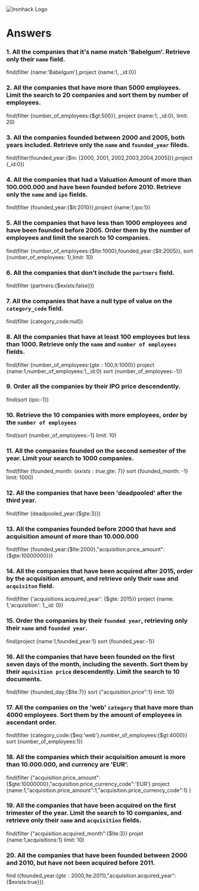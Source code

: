 ![Ironhack Logo](https://i.imgur.com/1QgrNNw.png)

# Answers

### 1. All the companies that it's name match 'Babelgum'. Retrieve only their `name` field.

<!-- Your Code Goes Here -->
find(filter {name:'Babelgum'},project {name:1, _id:0})

### 2. All the companies that have more than 5000 employees. Limit the search to 20 companies and sort them by **number of employees**.



<!-- Your Code Goes Here -->
find(filter {number_of_employees:{$gt:500}}, project {name:1, _id:0}, limit: 20)


### 3. All the companies founded between 2000 and 2005, both years included. Retrieve only the `name` and `founded_year` fileds.

<!-- Your Code Goes Here -->
find(filter{founded_year:{$in: [2000, 2001, 2002,2003,2004,2005]}},project {_id:0})


### 4. All the companies that had a Valuation Amount of more than 100.000.000 and have been founded before 2010. Retrieve only the `name` and `ipo` fields.


<!-- Your Code Goes Here -->
find(filter {founded_year:{$lt:2010}},project {name:1,ipo:1})


### 5. All the companies that have less than 1000 employees and have been founded before 2005. Order them by the number of employees and limit the search to 10 companies.

<!-- Your Code Goes Here -->
find(filter {number_of_employees:{$lte:1000},founded_year:{$lt:2005}}, sort {number_of_employees: 1},limit: 10)


### 6. All the companies that don't include the `partners` field.

<!-- Your Code Goes Here -->
find(filter {partners:{$exists:false}})

### 7. All the companies that have a null type of value on the `category_code` field.

<!-- Your Code Goes Here -->

find(filter {category_code:null})

### 8. All the companies that have at least 100 employees but less than 1000. Retrieve only the `name` and `number of employees` fields.


<!-- Your Code Goes Here -->
find(filter {number_of_employees:{$gte:100,$lt:1000}} 
project {name:1,number_of_employees:1,_id:0}
sort {number_of_employees:-1})

### 9. Order all the companies by their IPO price descendently.

<!-- Your Code Goes Here -->
find(sort {ipo:-1})

### 10. Retrieve the 10 companies with more employees, order by the `number of employees`

<!-- Your Code Goes Here -->
find(sort {number_of_employees:-1} limit: 10)

### 11. All the companies founded on the second semester of the year. Limit your search to 1000 companies.

<!-- Your Code Goes Here -->
find(filter {founded_month: {$exists: true,$gte: 7}} sort {founded_month: -1} limit: 1000)

### 12. All the companies that have been 'deadpooled' after the third year.

<!-- Your Code Goes Here -->
find(filter {deadpooled_year:{$gte:3}})

### 13. All the companies founded before 2000 that have and acquisition amount of more than 10.000.000

<!-- Your Code Goes Here -->
find(filter {founded_year:{$lte:2000},"acquisition.price_amount":{$gte:10000000}})

### 14. All the companies that have been acquired after 2015, order by the acquisition amount, and retrieve only their `name` and `acquisiton` field.

<!-- Your Code Goes Here -->
find(filter {'acquisitions.acquired_year': {$gte: 2015}} project {name: 1,'acquisition': 1,_id: 0})

### 15. Order the companies by their `founded year`, retrieving only their `name` and `founded year`.

<!-- Your Code Goes Here -->
find(project {name:1,founded_year:1} sort {founded_year:-1})

### 16. All the companies that have been founded on the first seven days of the month, including the seventh. Sort them by their `aquisition price` descendently. Limit the search to 10 documents.

<!-- Your Code Goes Here -->
find(filter {founded_day:{$lte:7}} sort {"acquisition.price":1} limit: 10)

### 17. All the companies on the 'web' `category` that have more than 4000 employees. Sort them by the amount of employees in ascendant order.

<!-- Your Code Goes Here -->
find(filter {category_code:{$eq:'web'},number_of_employees:{$gt:4000}} sort {number_of_employees:1})

### 18. All the companies which their acquisition amount is more than 10.000.000, and currency are 'EUR'.

<!-- Your Code Goes Here -->
find(filter {"acquisition.price_amount":{$gte:10000000},"acquisition.price_currency_code":'EUR'} project {name:1,"acquisition.price_amount":1,"acquisition.price_currency_code":1} )

### 19. All the companies that have been acquired on the first trimester of the year. Limit the search to 10 companies, and retrieve only their `name` and `acquisition` fields.

<!-- Your Code Goes Here -->
find(filter {"acquisition.acquired_month":{$lte:3}} projet {name:1,acquisitions:1} limit: 10)

### 20. All the companies that have been founded between 2000 and 2010, but have not been acquired before 2011.

<!-- Your Code Goes Here -->

find ({founded_year:{$gte:2000,$lte:2011},"acquisition.acquired_year":{$exists:true}})

